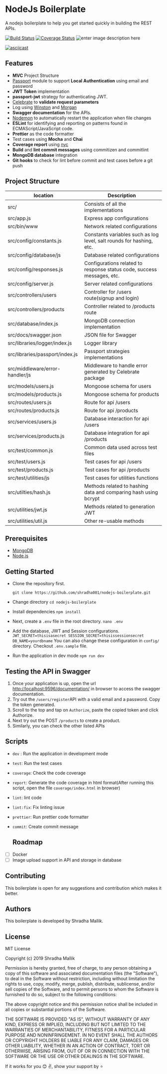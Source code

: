 # NodeJs Boilerplate

A nodejs boilerplate to help you get started quickly in building the REST APIs.

[![Build Status](https://travis-ci.org/shradha001/nodejs-boilerplate.svg?branch=master)](https://travis-ci.org/shradha001/nodejs-boilerplate) [![Coverage Status](https://coveralls.io/repos/github/shradha001/nodejs-boilerplate/badge.svg?branch=master)](https://coveralls.io/github/shradha001/nodejs-boilerplate?branch=master) ![enter image description here](https://david-dm.org/shradha001/nodejs-boilerplate.svg)

[![asciicast](https://asciinema.org/a/XdlJ93Y92xDm1anhaDBp5y1yQ.svg)](https://asciinema.org/a/XdlJ93Y92xDm1anhaDBp5y1yQ)

## Features

- **MVC** Project Structure
- [Passport](https://www.npmjs.com/package/passport) module to support **Local Authentication** using email and password
- **JWT Token** implementation
- **passport-jwt** strategy for authenticating JWT.
- [Celebrate](https://www.npmjs.com/package/celebrate) to **validate request parameters**
- Log using [Winston](https://www.npmjs.com/package/winston) and [Morgan](https://www.npmjs.com/package/morgan)
- **Swagger documentation** for the APIs.
- [Nodemon](https://www.npmjs.com/package/nodemon) to automatically restart the application when file changes
- **ESLint** for identifying and reporting on patterns found in ECMAScript/JavaScript code.
- **Prettier** as the code formatter
- Test cases using **Mocha** and **Chai**
- **Coverage report** using [nyc](https://www.npmjs.com/package/nyc)
- **Build** and **lint commit messages** using commitizen and commitlint
- **MongoDB database** integration
- **Git hooks** to check for lint before commit and test cases before a git push

## Project Structure

| location                        | Description                                                            |
| ------------------------------- | ---------------------------------------------------------------------- |
| src/                            | Consists of all the implementations                                    |
| src/app.js                      | Express app configurations                                             |
| src/bin/www                     | Network related configurations                                         |
| src/config/constants.js         | Constants variables such as log level, salt rounds for hashing, etc.   |
| src/config/database/js          | Database related configurations                                        |
| src/config/responses.js         | Configurations related to response status code, success messages, etc. |
| src/config/server.js            | Server related configurations                                          |
| src/controllers/users           | Controller for /users route(signup and login)                          |
| src/controllers/products        | Controller related to /products route                                  |
| src/database/index.js           | MongoDB connection implementation                                      |
| src/docs/swagger.json           | JSON file for Swagger                                                  |
| src/libraries/logger/index.js   | Logger library                                                         |
| src/libraries/passport/index.js | Passport strategies implementations                                    |
| src/middleware/error-handler/js | Middleware to handle error generated by Celebrate package              |
| src/models/users.js             | Mongoose schema for users                                              |
| src/models/products.js          | Mongoose schema for products                                           |
| src/routes/users.js             | Route for api /users                                                   |
| src/routes/products.js          | Route for api /products                                                |
| src/services/users.js           | Database interaction for api /users                                    |
| src/services/products.js        | Database integration for api /products                                 |
| src/test/common.js              | Common data used across test files                                     |
| src/test/users.js               | Test cases for api /users                                              |
| src/test/products.js            | Test cases for api /products                                           |
| src/test/utilities/js           | Test cases for utilities functions                                     |
| src/utilties/hash.js            | Methods related to hashing data and comparing hash using bcrypt        |
| src/utilities/jwt.js            | Methods related to generation JWT                                      |
| src/utilities/util.js           | Other re-usable methods                                                |

## Prerequisites

- [MongoDB](https://www.mongodb.com/download-center/community)
- [Node.js](https://nodejs.org/en/download/)

## Getting Started

- Clone the repository first.

      git clone https://github.com/shradha001/nodejs-boilerplate.git

- Change directory
  `cd nodejs-boilerplate`

- Install dependencies
  `npm install`

- Next, create a `.env` file in the root directory.
  `nano .env`

- Add the database, JWT and Session configurations.
  `JWT_SECRET=thisisasecret SESSION_SECRET=thisissessionsecret DB_NAME=yourdbname`
  You can also change these configuration in `config/` directory. Checkout `.env.sample` file.

- Run the application in dev mode
  `npm run dev`

## Testing the API in Swagger

1.  Once your application is up, open the url [http://localhost:9596/documentation/](http://localhost:9596/documentation/) in browser to access the swagger documentation.
2.  Try out the `/users/register`API with a valid email and a password. Copy the token generated.
3.  Scroll to the top and tap on `Authorize`, paste the copied token and click Authorize.
4.  Next try out the POST `/products` to create a product.
5.  Similarly, you can check the other listed APIs

## Scripts

- `dev` : Run the application in development mode
- `test`: Run the test cases
- `coverage`: Check the code coverage
- `report`: Generate the code coverage in html format(After running this script, open the file `coverage/index.html` in browser)
- `lint`: lint code
- `lint:fix`: Fix linting issue
- `prettier`: Run prettier code formatter
- `commit`: Create commit message

  ## Roadmap

- [ ] Docker
- [ ] Image upload support in API and storage in database

## Contributing

This boilerplate is open for any suggestions and contribution which makes it better.

## Authors

This boilerplate is developed by Shradha Mallik.

## License

MIT License

Copyright (c) 2019 Shradha Mallik

Permission is hereby granted, free of charge, to any person obtaining a copy
of this software and associated documentation files (the "Software"), to deal
in the Software without restriction, including without limitation the rights
to use, copy, modify, merge, publish, distribute, sublicense, and/or sell
copies of the Software, and to permit persons to whom the Software is
furnished to do so, subject to the following conditions:

The above copyright notice and this permission notice shall be included in all
copies or substantial portions of the Software.

THE SOFTWARE IS PROVIDED "AS IS", WITHOUT WARRANTY OF ANY KIND, EXPRESS OR
IMPLIED, INCLUDING BUT NOT LIMITED TO THE WARRANTIES OF MERCHANTABILITY,
FITNESS FOR A PARTICULAR PURPOSE AND NONINFRINGEMENT. IN NO EVENT SHALL THE
AUTHORS OR COPYRIGHT HOLDERS BE LIABLE FOR ANY CLAIM, DAMAGES OR OTHER
LIABILITY, WHETHER IN AN ACTION OF CONTRACT, TORT OR OTHERWISE, ARISING FROM,
OUT OF OR IN CONNECTION WITH THE SOFTWARE OR THE USE OR OTHER DEALINGS IN THE
SOFTWARE.

If it works for you 😊 ✌️, show your support by ⭐

